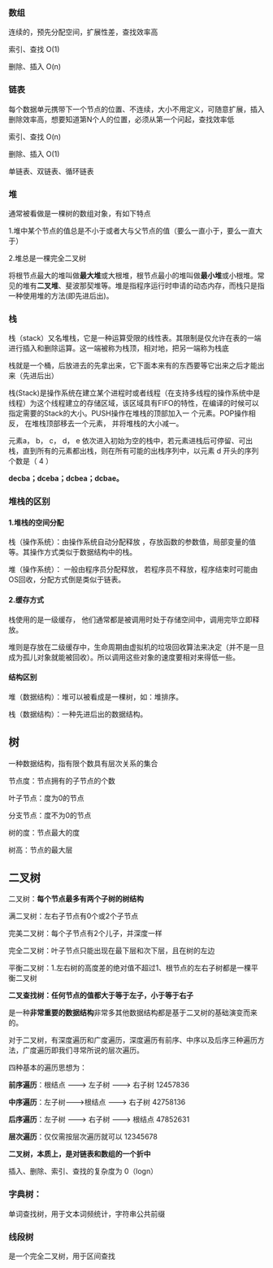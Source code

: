 ### 数组

连续的，预先分配空间，扩展性差，查找效率高

索引、查找 O\(1\)

删除、插入 O\(n\)

### 链表

每个数据单元携带下一个节点的位置、不连续，大小不用定义，可随意扩展，插入删除效率高，想要知道第N个人的位置，必须从第一个问起，查找效率低

索引、查找 O\(n\)

删除、插入 O\(1\)

单链表、双链表、循环链表

### 堆

通常被看做是一棵树的数组对象，有如下特点

1.堆中某个节点的值总是不小于或者大与父节点的值（要么一直小于，要么一直大于）

2.堆总是一棵完全二叉树

将根节点最大的堆叫做**最大堆**或大根堆，根节点最小的堆叫做**最小堆**或小根堆。常见的堆有**二叉堆**、斐波那契堆等。堆是指程序运行时申请的动态内存，而栈只是指一种使用堆的方法\(即先进后出\)。

### 栈

栈（stack）又名堆栈，它是一种运算受限的线性表。其限制是仅允许在表的一端进行插入和删除运算。这一端被称为栈顶，相对地，把另一端称为栈底

栈就是一个桶，后放进去的先拿出来，它下面本来有的东西要等它出来之后才能出来（先进后出）

栈\(Stack\)是操作系统在建立某个进程时或者线程（在支持多线程的操作系统中是线程）为这个线程建立的存储区域，该区域具有FIFO的特性，在编译的时候可以指定需要的Stack的大小。PUSH操作在堆栈的顶部加入一 个元素。POP操作相反， 在堆栈顶部移去一个元素， 并将堆栈的大小减一。

元素a， b， c， d， e 依次进入初始为空的栈中，若元素进栈后可停留、可出栈，直到所有的元素都出栈，则在所有可能的出栈序列中，以元素 d 开头的序列个数是（ 4 ）

**decba；dceba；dcbea；dcbae。**

### 堆栈的区别

#### 1.堆栈的空间分配

栈（操作系统）：由操作系统自动分配释放 ，存放函数的参数值，局部变量的值等。其操作方式类似于数据结构中的栈。

堆（操作系统）： 一般由程序员分配释放， 若程序员不释放，程序结束时可能由OS回收，分配方式倒是类似于链表。

#### 2.缓存方式

栈使用的是一级缓存， 他们通常都是被调用时处于存储空间中，调用完毕立即释放。

堆则是存放在二级缓存中，生命周期由虚拟机的垃圾回收算法来决定（并不是一旦成为孤儿对象就能被回收）。所以调用这些对象的速度要相对来得低一些。

#### 结构区别

堆（数据结构）：堆可以被看成是一棵树，如：堆排序。

栈（数据结构）：一种先进后出的数据结构。

## 树

一种数据结构，指有限个数具有层次关系的集合

节点度：节点拥有的子节点的个数

叶子节点：度为0的节点

分支节点：度不为0的节点

树的度：节点最大的度

树高：节点的最大层

## 二叉树

二叉树：**每个节点最多有两个子树的树结构**

满二叉树：左右子节点有0个或2个子节点

完美二叉树：每个子节点有2个儿子，并深度一样

完全二叉树：叶子节点只能出现在最下层和次下层，且在树的左边

平衡二叉树：1.左右树的高度差的绝对值不超过1、根节点的左右子树都是一棵平衡二叉树

**二叉查找树：任何节点的值都大于等于左子，小于等于右子**

是一种**非常重要的数据结构**非常多其他数据结构都是基于二叉树的基础演变而来的。

对于二叉树，有深度遍历和广度遍历，深度遍历有前序、中序以及后序三种遍历方法，广度遍历即我们寻常所说的层次遍历。

四种基本的遍历思想为：

**前序遍历**：根结点 ---&gt; 左子树 ---&gt; 右子树    12457836

**中序遍历**：左子树---&gt;根结点 ---&gt; 右子树    42758136

**后序遍历**：左子树 ---&gt; 右子树 ---&gt; 根结点    47852631

**层次遍历**：仅仅需按层次遍历就可以      12345678

**二叉树，本质上，是对链表和数组的一个折中**

插入、删除、索引、查找的复杂度为 0（logn）

### 字典树：

单词查找树，用于文本词频统计，字符串公共前缀

### 线段树

是一个完全二叉树，用于区间查找



